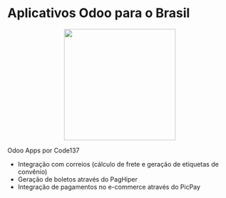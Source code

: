 # Aplicativos Odoo para o Brasil

<p align="center">
<a name="top" href="http://www.code137.com.br/"><img src="https://github.com/Code-137/odoo-apps/raw/13.0/icon.jpeg" width="250"></a>
</p>

Odoo Apps por Code137


* Integração com correios (cálculo de frete e geração de etiquetas de convênio)
* Geração de boletos através do PagHiper
* Integração de pagamentos no e-commerce através do PicPay
